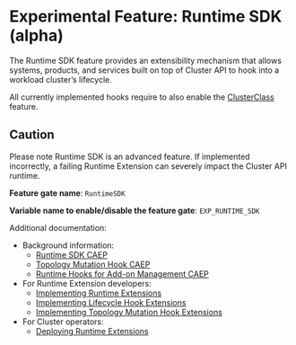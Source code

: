 # Experimental Feature: Runtime SDK (alpha)

The Runtime SDK feature provides an extensibility mechanism that allows systems, products, and services built on top of Cluster API to hook into a workload cluster’s lifecycle.

<aside class="note warning">

All currently implemented hooks require to also enable the [ClusterClass](../cluster-class/index.md) feature.

</aside>

<aside class="note warning">

<h1>Caution</h1>

Please note Runtime SDK is an advanced feature. If implemented incorrectly, a failing Runtime Extension can severely impact the Cluster API runtime.

</aside>

**Feature gate name**: `RuntimeSDK`

**Variable name to enable/disable the feature gate**: `EXP_RUNTIME_SDK`

Additional documentation:

* Background information:
    * [Runtime SDK CAEP](https://github.com/kubernetes-sigs/cluster-api/blob/main/docs/proposals/20220221-runtime-SDK.md)
    * [Topology Mutation Hook CAEP](https://github.com/kubernetes-sigs/cluster-api/blob/main/docs/proposals/20220330-topology-mutation-hook.md)
    * [Runtime Hooks for Add-on Management CAEP](https://github.com/kubernetes-sigs/cluster-api/blob/main/docs/proposals/20220414-runtime-hooks.md)
* For Runtime Extension developers:
    * [Implementing Runtime Extensions](./implement-extensions.md)
    * [Implementing Lifecycle Hook Extensions](./implement-lifecycle-hooks.md)
    * [Implementing Topology Mutation Hook Extensions](./implement-topology-mutation-hook.md)
* For Cluster operators:
    * [Deploying Runtime Extensions](./deploy-runtime-extension.md)
